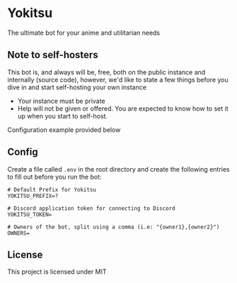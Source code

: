 # Yokitsu

The ultimate bot for your anime and utilitarian needs

## Note to self-hosters

This bot is, and always will be, free, both on the public instance and internally (source code), however, we'd like to state a few things before you dive in and start self-hosting your own instance

- Your instance must be private
- Help will not be given or offered. You are expected to know how to set it up when you start to self-host.

Configuration example provided below

## Config

Create a file called `.env` in the root directory and create the following entries to fill out before you run the bot:

```
# Default Prefix for Yokitsu
YOKITSU_PREFIX=?

# Discord application token for connecting to Discord
YOKITSU_TOKEN=

# Owners of the bot, split using a comma (i.e: "{owner1},{owner2}")
OWNERS=
```

## License
This project is licensed under MIT

